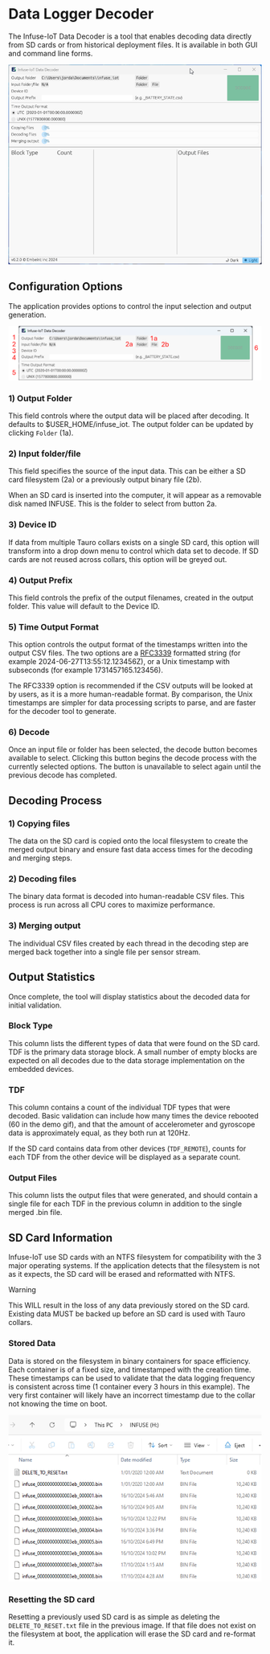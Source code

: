 # Data Logger Decoder

The Infuse-IoT Data Decoder is a tool that enables decoding data directly from SD cards or from historical deployment files. It is available in both GUI and command line forms.

<p align="center">
  <img src="./assets/demo.gif" alt="Infuse-IoT data decoder demo"/>
</p>

## Configuration Options

The application provides options to control the input selection and output generation.

<p align="center">
  <img src="./assets/configuration_options.png" alt="Configuration options"/>
</p>

### 1) Output Folder

This field controls where the output data will be placed after decoding. It defaults to $USER_HOME/infuse_iot. The output folder can be updated by clicking `Folder` (1a).

### 2) Input folder/file

This field specifies the source of the input data. This can be either a SD card filesystem (2a) or a previously output binary file (2b).

When an SD card is inserted into the computer, it will appear as a removable disk named INFUSE. This is the folder to select from button 2a.

### 3) Device ID

If data from multiple Tauro collars exists on a single SD card, this option will transform into a drop down menu to control which data set to decode. If SD cards are not reused across collars, this option will be greyed out.

### 4) Output Prefix

This field controls the prefix of the output filenames, created in the output folder. This value will default to the Device ID.

### 5) Time Output Format

This option controls the output format of the timestamps written into the output CSV files. The two options are a [RFC3339](https://www.rfc-editor.org/rfc/rfc3339) formatted string (for example 2024-06-27T13:55:12.123456Z), or a Unix timestamp with subseconds (for example 1731457165.123456).

The RFC3339 option is recommended if the CSV outputs will be looked at by users, as it is a more human-readable format. By comparison, the Unix timestamps are simpler for data processing scripts to parse, and are faster for the decoder tool to generate.

### 6) Decode
Once an input file or folder has been selected, the decode button becomes available to select. Clicking this button begins the decode process with the currently selected options. The button is unavailable to select again until the previous decode has completed.

## Decoding Process

### 1) Copying files

The data on the SD card is copied onto the local filesystem to create the merged output binary and ensure fast data access times for the decoding and merging steps.

### 2) Decoding files

The binary data format is decoded into human-readable CSV files. This process is run across all CPU cores to maximize performance. 

### 3) Merging output

The individual CSV files created by each thread in the decoding step are merged back together into a single file per sensor stream.

## Output Statistics

Once complete, the tool will display statistics about the decoded data for initial validation.

### Block Type

This column lists the different types of data that were found on the SD card. TDF is the primary data storage block. A small number of empty blocks are expected on all decodes due to the data storage implementation on the embedded devices.

### TDF

This column contains a count of the individual TDF types that were decoded. Basic validation can include how many times the device rebooted (60 in the demo gif), and that the amount of accelerometer and gyroscope data is approximately equal, as they both run at 120Hz.

If the SD card contains data from other devices (`TDF_REMOTE`), counts for each TDF from the other device will be displayed as a separate count.

### Output Files

This column lists the output files that were generated, and should contain a single file for each TDF in the previous column in addition to the single merged .bin file.

## SD Card Information

Infuse-IoT use SD cards with an NTFS filesystem for compatibility with the 3 major operating systems. If the application detects that the filesystem is not as it expects, the SD card will be erased and reformatted with NTFS.

> [!WARNING]  
> This WILL result in the loss of any data previously stored on the SD card. Existing data MUST be backed up before an SD card is used with Tauro collars.

### Stored Data

Data is stored on the filesystem in binary containers for space efficiency. Each container is of a fixed size, and timestamped with the creation time. These timestamps can be used to validate that the data logging frequency is consistent across time (1 container every 3 hours in this example). The very first container will likely have an incorrect timestamp due to the collar not knowing the time on boot.

<p align="center">
  <img src="./assets/sd_files.png" alt="SD Card files"/>
</p>

### Resetting the SD card

Resetting a previously used SD card is as simple as deleting the `DELETE_TO_RESET.txt` file in the previous image. If that file does not exist on the filesystem at boot, the application will erase the SD card and re-format it.
